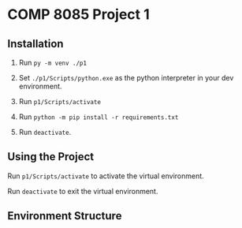 # COMP 8085 Project 1

## Installation

1. Run `py -m venv ./p1`

2. Set `./p1/Scripts/python.exe` as the python interpreter in your dev environment.

3. Run `p1/Scripts/activate`

4. Run `python -m pip install -r requirements.txt`

5. Run `deactivate`.

## Using the Project

Run `p1/Scripts/activate` to activate the virtual environment.

Run `deactivate` to exit the virtual environment.

## Environment Structure

